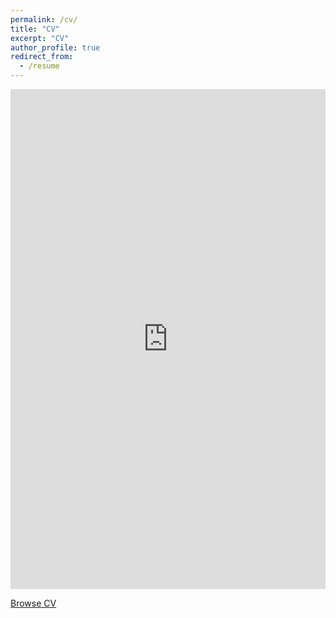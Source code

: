 ```yaml
---
permalink: /cv/
title: "CV"
excerpt: "CV"
author_profile: true
redirect_from: 
  - /resume
---
```


<iframe src="https://pdflink.to/yorksoncv/" width="100%" height="800" style="border: none; overflow: hidden;" allowfullscreen></iframe>

[Browse CV](https://pdflink.to/yorksoncv/) 
